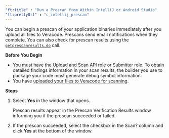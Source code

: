 ```yaml
---
"ft:title" : "Run a Prescan from Within IntelliJ or Android Studio"
"ft:prettyUrl" : "c_intellij_prescan"
---
```

You can begin a prescan of your application binaries immediately after you upload all files to Veracode. Prescans send email notifications when they complete. You can also check for prescan results using the [`getprescanresults.do`](https://docs.veracode.com/r/r_getprescanresults) call.

<p font-size="13pt"><b>Before You Begin</b></p>

- You must have the [Upload and Scan API role](https://docs.veracode.com/r/c_API_roles) or [Submitter role](https://docs.veracode.com/r/c_role_permissions). To obtain detailed findings information in your scan results, the builder you use to package your code must generate debug symbol information.
- You have [uploaded your files to Veracode for scanning](https://docs.veracode.com/r/c_Eclipse_upload).

<p font-size="13pt"><b>Steps</b></p>

1.  Select **Yes** in the window that opens.

    Prescan results appear in the Prescan Verification Results window informing you if the prescan succeeded or failed.

2.  If the prescan succeeded, select the checkbox in the Scan? column and click **Yes** at the bottom of the window.